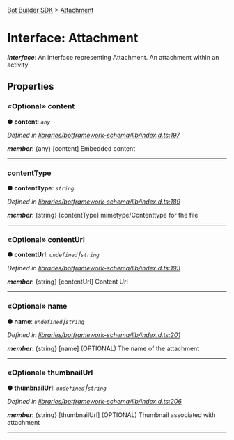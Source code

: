 [Bot Builder SDK](../README.md) > [Attachment](../interfaces/botbuilder.attachment.md)



# Interface: Attachment

*__interface__*: An interface representing Attachment. An attachment within an activity



## Properties
<a id="content"></a>

### «Optional» content

**●  content**:  *`any`* 

*Defined in [libraries/botframework-schema/lib/index.d.ts:197](https://github.com/Microsoft/botbuilder-js/blob/99f6a4a/libraries/botframework-schema/lib/index.d.ts#L197)*


*__member__*: {any} [content] Embedded content





___

<a id="contenttype"></a>

###  contentType

**●  contentType**:  *`string`* 

*Defined in [libraries/botframework-schema/lib/index.d.ts:189](https://github.com/Microsoft/botbuilder-js/blob/99f6a4a/libraries/botframework-schema/lib/index.d.ts#L189)*


*__member__*: {string} [contentType] mimetype/Contenttype for the file





___

<a id="contenturl"></a>

### «Optional» contentUrl

**●  contentUrl**:  *`undefined`⎮`string`* 

*Defined in [libraries/botframework-schema/lib/index.d.ts:193](https://github.com/Microsoft/botbuilder-js/blob/99f6a4a/libraries/botframework-schema/lib/index.d.ts#L193)*


*__member__*: {string} [contentUrl] Content Url





___

<a id="name"></a>

### «Optional» name

**●  name**:  *`undefined`⎮`string`* 

*Defined in [libraries/botframework-schema/lib/index.d.ts:201](https://github.com/Microsoft/botbuilder-js/blob/99f6a4a/libraries/botframework-schema/lib/index.d.ts#L201)*


*__member__*: {string} [name] (OPTIONAL) The name of the attachment





___

<a id="thumbnailurl"></a>

### «Optional» thumbnailUrl

**●  thumbnailUrl**:  *`undefined`⎮`string`* 

*Defined in [libraries/botframework-schema/lib/index.d.ts:206](https://github.com/Microsoft/botbuilder-js/blob/99f6a4a/libraries/botframework-schema/lib/index.d.ts#L206)*


*__member__*: {string} [thumbnailUrl] (OPTIONAL) Thumbnail associated with attachment





___



